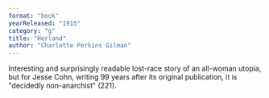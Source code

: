 ```yaml
---
format: "book"
yearReleased: "1915"
category: "g"
title: "Herland"
author: "Charlotte Perkins Gilman"
---
```

Interesting and surprisingly readable lost-race story of  an all-woman utopia, but for Jesse Cohn, writing 99 years after its original  publication, it is "decidedly non-anarchist" (221).